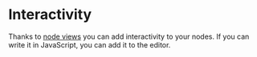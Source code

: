 # Interactivity

Thanks to [node views](/guide/node-views) you can add interactivity to your nodes. If you can write it in JavaScript, you can add it to the editor.

<demos :items="{
  Vue: 'Guide/NodeViews/VueComponent',
  React: 'Guide/NodeViews/ReactComponent',
}" />

<demos :items="{
  Vue: 'Guide/NodeViews/VueComponentContent',
  React: 'Guide/NodeViews/ReactComponentContent',
}" />
